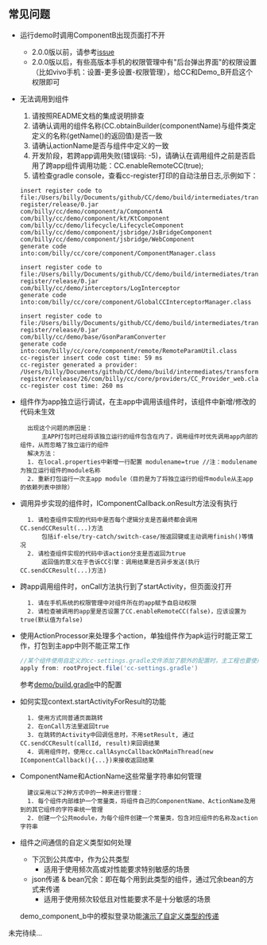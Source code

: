 
## 常见问题

- 运行demo时调用ComponentB出现页面打不开

	- 2.0.0版以前，请参考[issue](https://github.com/luckybilly/CC/issues/5)
	- 2.0.0版以后，有些高版本手机的权限管理中有"后台弹出界面"的权限设置（比如vivo手机：设置-更多设置-权限管理），给CC和Demo_B开启这个权限即可


- 无法调用到组件
    
    1. 请按照README文档的集成说明排查
    2. 请确认调用的组件名称(CC.obtainBuilder(componentName)与组件类定定义的名称(getName()的返回值)是否一致
    3. 请确认actionName是否与组件中定义的一致
    4. 开发阶段，若跨app调用失败(错误码: -5)，请确认在调用组件之前是否启用了跨app组件调用功能：CC.enableRemoteCC(true);
    5. 请检查gradle console，查看cc-register打印的自动注册日志,示例如下：
    ```
    insert register code to file:/Users/billy/Documents/github/CC/demo/build/intermediates/transforms/cc-register/release/0.jar
    com/billy/cc/demo/component/a/ComponentA
    com/billy/cc/demo/component/kt/KtComponent
    com/billy/cc/demo/lifecycle/LifecycleComponent
    com/billy/cc/demo/component/jsbridge/JsBridgeComponent
    com/billy/cc/demo/component/jsbridge/WebComponent
    generate code into:com/billy/cc/core/component/ComponentManager.class
    
    insert register code to file:/Users/billy/Documents/github/CC/demo/build/intermediates/transforms/cc-register/release/0.jar
    com/billy/cc/demo/interceptors/LogInterceptor
    generate code into:com/billy/cc/core/component/GlobalCCInterceptorManager.class
    
    insert register code to file:/Users/billy/Documents/github/CC/demo/build/intermediates/transforms/cc-register/release/0.jar
    com/billy/cc/demo/base/GsonParamConverter
    generate code into:com/billy/cc/core/component/remote/RemoteParamUtil.class
    cc-register insert code cost time: 59 ms
    cc-register generated a provider: /Users/billy/Documents/github/CC/demo/build/intermediates/transforms/cc-register/release/26/com/billy/cc/core/providers/CC_Provider_web.class
    cc-register cost time: 260 ms

    ```

- 组件作为app独立运行调试，在主app中调用该组件时，该组件中新增/修改的代码未生效


        出现这个问题的原因是：
            主APP打包时已经将该独立运行的组件包含在内了，调用组件时优先调用app内部的组件，从而忽略了独立运行的组件
        解决方法：
        1. 在local.properties中新增一行配置 modulename=true //注：modulename为独立运行组件的module名称
        2. 重新打包运行一次主app module（目的是为了将独立运行的组件module从主app的依赖列表中排除）

- 调用异步实现的组件时，IComponentCallback.onResult方法没有执行


        1. 请检查组件实现的代码中是否每个逻辑分支是否最终都会调用CC.sendCCResult(...)方法
            包括if-else/try-catch/switch-case/按返回键或主动调用finish()等情况
        2. 请检查组件实现的代码中该action分支是否返回为true 
            返回值的意义在于告诉CC引擎：调用结果是否异步发送(执行CC.sendCCResult(...)方法)
        
- 跨app调用组件时，onCall方法执行到了startActivity，但页面没打开

    
        1. 请在手机系统的权限管理中对组件所在的app赋予自启动权限
        2. 请检查被调用的app里是否设置了CC.enableRemoteCC(false)，应该设置为true(默认值为false)

- 使用ActionProcessor来处理多个action，单独组件作为apk运行时能正常工作，打包到主app中则不能正常工作

    ```groovy
    //某个组件使用自定义的cc-settings.gradle文件添加了额外的配置时，主工程也要使用相同的gradle文件
    apply from: rootProject.file('cc-settings.gradle')
    ```
    参考[demo/build.gradle](https://github.com/luckybilly/CC/blob/master/demo/build.gradle)中的配置

- 如何实现context.startActivityForResult的功能

    
        1. 使用方式同普通页面跳转
        2. 在onCall方法里返回true
        3. 在跳转的Activity中回调信息时，不用setResult, 通过CC.sendCCResult(callId, result)来回调结果
        4. 调用组件时，使用cc.callAsyncCallbackOnMainThread(new IComponentCallback(){...})来接收返回结果
        
- ComponentName和ActionName这些常量字符串如何管理
	
	
		建议采用以下2种方式中的一种来进行管理：
		1. 每个组件内部维护一个常量类，将组件自己的ComponentName、ActionName及用到的其它组件的字符串统一管理
		2. 创建一个公共module，为每个组件创建一个常量类，包含对应组件的名称及action字符串

- 组件之间通信的自定义类型如何处理
    - 下沉到公共库中，作为公共类型
        - 适用于使用频次高或对性能要求特别敏感的场景
    - json传递 & bean冗余：即在每个用到此类型的组件，通过冗余bean的方式来传递
        - 适用于使用频次较低且对性能要求不是十分敏感的场景
        
    demo_component_b中的模拟登录功能[演示了自定义类型的传递](../demo_component_b/src/main/java/com/billy/cc/demo/component/b/LoginActivity.java#L89:20)
        
未完待续...